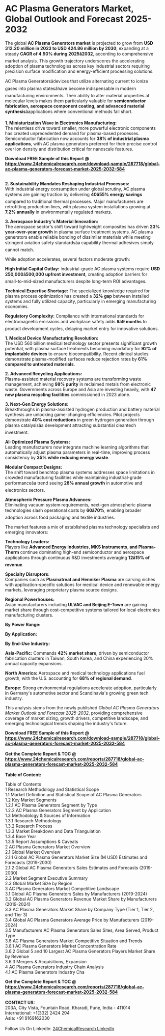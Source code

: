 <h1>AC Plasma Generators Market, Global Outlook and Forecast 2025-2032</h1><p>The global <strong>AC Plasma Generators market</strong> is projected to grow from <strong>USD 312.20 million in 2023 to USD 424.86 million by 2030</strong>, expanding at a steady <strong>CAGR of 4.50% during 2025â2032</strong>, according to comprehensive market analysis. This growth trajectory underscores the accelerating adoption of plasma technologies across key industrial sectors requiring precision surface modification and energy-efficient processing solutions.</p><p>AC Plasma Generatorsâdevices that utilize alternating current to ionize gases into plasma statesâhave become indispensable in modern manufacturing environments. Their ability to alter material properties at molecular levels makes them particularly valuable for <strong>semiconductor fabrication, aerospace component coating, and advanced material synthesis</strong>âapplications where conventional methods fall short.</p><p><strong>1. Miniaturization Wave in Electronics Manufacturing:</strong><br>
The relentless drive toward smaller, more powerful electronic components has created unprecedented demand for plasma-based processes. Semiconductor fabrication now accounts for <strong>38% of industrial plasma applications</strong>, with AC plasma generators preferred for their precise control over ion density and distribution critical for nanoscale features.</p><div><b>Download FREE Sample of this Report @ 
            <a href="https://www.24chemicalresearch.com/download-sample/287718/global-ac-plasma-generators-forecast-market-2025-2032-584">
            https://www.24chemicalresearch.com/download-sample/287718/global-ac-plasma-generators-forecast-market-2025-2032-584</a></b></div><br><p><strong>2. Sustainability Mandates Reshaping Industrial Processes:</strong><br>
With industrial energy consumption under global scrutiny, AC plasma systems are gaining traction by delivering <strong>40â55% energy savings</strong> compared to traditional thermal processes. Major manufacturers are retrofitting production lines, with plasma system installations growing at <strong>7.2% annually</strong> in environmentally regulated markets.</p><p><strong>3. Aerospace Industry's Material Innovation:</strong><br>
The aerospace sector's shift toward lightweight composites has driven <strong>23% year-over-year growth</strong> in plasma surface treatment systems. AC plasma generators enable reliable bonding of dissimilar materials while meeting stringent aviation safety standardsâa capability thermal adhesives simply cannot match.</p><p>While adoption accelerates, several factors moderate growth:</p><p><strong>High Initial Capital Outlay:</strong> Industrial-grade AC plasma systems require <strong>USD 250,000â500,000 upfront investment</strong>, creating adoption barriers for small-to-mid-sized manufacturers despite long-term ROI advantages.</p><p><strong>Technical Expertise Shortage:</strong> The specialized knowledge required for plasma process optimization has created a <strong>32% gap</strong> between installed systems and fully utilized capacity, particularly in emerging manufacturing economies.</p><p><strong>Regulatory Complexity:</strong> Compliance with international standards for electromagnetic emissions and workplace safety adds <strong>6â9 months</strong> to product development cycles, delaying market entry for innovative solutions.</p><p><strong>1. Medical Device Manufacturing Revolution:</strong><br>
The USD 560 billion medical technology sector presents significant growth potential, with plasma surface treatments becoming mandatory for <strong>92% of implantable devices</strong> to ensure biocompatibility. Recent clinical studies demonstrate plasma-modified surfaces reduce rejection rates by <strong>61% compared to untreated materials</strong>.</p><p><strong>2. Advanced Recycling Applications:</strong><br>
Plasma-assisted material recovery systems are transforming waste management, achieving <strong>98% purity</strong> in reclaimed metals from electronic waste. Governments across Europe and Asia are investing heavily, with <strong>47 new plasma recycling facilities</strong> commissioned in 2023 alone.</p><p><strong>3. Next-Gen Energy Solutions:</strong><br>
Breakthroughs in plasma-assisted hydrogen production and battery material synthesis are unlocking game-changing efficiencies. Pilot projects demonstrate <strong>40% cost reductions</strong> in green hydrogen generation through plasma catalysisâa development attracting substantial cleantech investment.</p><p><strong>AI-Optimized Plasma Systems:</strong><br>
	Leading manufacturers now integrate machine learning algorithms that automatically adjust plasma parameters in real-time, improving process consistency by <strong>35% while reducing energy waste</strong>.</p><p><strong>Modular Compact Designs:</strong><br>
	The shift toward benchtop plasma systems addresses space limitations in crowded manufacturing facilities while maintaining industrial-grade performanceâa trend seeing <strong>28% annual growth</strong> in automotive and electronics sectors.</p><p><strong>Atmospheric Pressure Plasma Advances:</strong><br>
	Eliminating vacuum system requirements, next-gen atmospheric plasma technologies slash operational costs by <strong>60â70%</strong>, enabling broader adoption across food packaging and textile industries.</p><p>The market features a mix of established plasma technology specialists and emerging innovators:</p><p><strong>Technology Leaders:</strong><br>
Players like <strong>Advanced Energy Industries, MKS Instruments, and Plasma-Therm</strong> continue dominating high-end semiconductor and aerospace applications through continuous R&amp;D investments averaging <strong>12â15% of revenue</strong>.</p><p><strong>Specialty Disruptors:</strong><br>
Companies such as <strong>Plasmatreat and Henniker Plasma</strong> are carving niches with application-specific solutions for medical device and renewable energy markets, leveraging proprietary plasma source designs.</p><p><strong>Regional Powerhouses:</strong><br>
Asian manufacturers including <strong>ULVAC and Beijing E-Town</strong> are gaining market share through cost-competitive systems tailored for local electronics manufacturing clusters.</p><p><strong>By Power Range:</strong></p><p><strong>By Application:</strong></p><p><strong>By End-Use Industry:</strong></p><p><strong>Asia-Pacific:</strong> Commands <strong>42% market share</strong>, driven by semiconductor fabrication clusters in Taiwan, South Korea, and China experiencing 20% annual capacity expansions.</p><p><strong>North America:</strong> Aerospace and medical technology applications fuel growth, with the U.S. accounting for <strong>68% of regional demand</strong>.</p><p><strong>Europe:</strong> Strong environmental regulations accelerate adoption, particularly in Germany's automotive sector and Scandinavia's growing green tech industry.</p><p>This analysis stems from the newly published <em>Global AC Plasma Generators Market Outlook and Forecast 2025-2032</em>, providing comprehensive coverage of market sizing, growth drivers, competitive landscape, and emerging technological trends shaping the industry's future.</p><div><b>Download FREE Sample of this Report @ 
            <a href="https://www.24chemicalresearch.com/download-sample/287718/global-ac-plasma-generators-forecast-market-2025-2032-584">
            https://www.24chemicalresearch.com/download-sample/287718/global-ac-plasma-generators-forecast-market-2025-2032-584</a></b></div><br><div><b>Get the Complete Report & TOC @ 
            <a href="https://www.24chemicalresearch.com/reports/287718/global-ac-plasma-generators-forecast-market-2025-2032-584">
            https://www.24chemicalresearch.com/reports/287718/global-ac-plasma-generators-forecast-market-2025-2032-584</a></b></div><br>
            <b>Table of Content:</b><p>Table of Contents<br />
1 Research Methodology and Statistical Scope<br />
1.1 Market Definition and Statistical Scope of AC Plasma Generators<br />
1.2 Key Market Segments<br />
1.2.1 AC Plasma Generators Segment by Type<br />
1.2.2 AC Plasma Generators Segment by Application<br />
1.3 Methodology & Sources of Information<br />
1.3.1 Research Methodology<br />
1.3.2 Research Process<br />
1.3.3 Market Breakdown and Data Triangulation<br />
1.3.4 Base Year<br />
1.3.5 Report Assumptions & Caveats<br />
2 AC Plasma Generators Market Overview<br />
2.1 Global Market Overview<br />
2.1.1 Global AC Plasma Generators Market Size (M USD) Estimates and Forecasts (2019-2030)<br />
2.1.2 Global AC Plasma Generators Sales Estimates and Forecasts (2019-2030)<br />
2.2 Market Segment Executive Summary<br />
2.3 Global Market Size by Region<br />
3 AC Plasma Generators Market Competitive Landscape<br />
3.1 Global AC Plasma Generators Sales by Manufacturers (2019-2024)<br />
3.2 Global AC Plasma Generators Revenue Market Share by Manufacturers (2019-2024)<br />
3.3 AC Plasma Generators Market Share by Company Type (Tier 1, Tier 2, and Tier 3)<br />
3.4 Global AC Plasma Generators Average Price by Manufacturers (2019-2024)<br />
3.5 Manufacturers AC Plasma Generators Sales Sites, Area Served, Product Type<br />
3.6 AC Plasma Generators Market Competitive Situation and Trends<br />
3.6.1 AC Plasma Generators Market Concentration Rate<br />
3.6.2 Global 5 and 10 Largest AC Plasma Generators Players Market Share by Revenue<br />
3.6.3 Mergers & Acquisitions, Expansion<br />
4 AC Plasma Generators Industry Chain Analysis<br />
4.1 AC Plasma Generators Industry Cha</p><div><b>Get the Complete Report & TOC @ 
            <a href="https://www.24chemicalresearch.com/reports/287718/global-ac-plasma-generators-forecast-market-2025-2032-584">
            https://www.24chemicalresearch.com/reports/287718/global-ac-plasma-generators-forecast-market-2025-2032-584</a></b></div><br><b>CONTACT US:</b><br>
            203A, City Vista, Fountain Road, Kharadi, Pune, India - 411014<br>
            International: +1(332) 2424 294<br>
            Asia: +91 9169162030 <br><br>
            Follow Us On LinkedIn: <a href="https://www.linkedin.com/company/24chemicalresearch/">24ChemicalResearch LinkedIn</a>